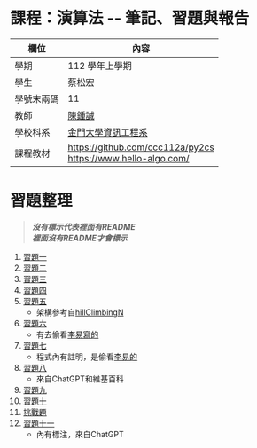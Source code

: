 # 課程：演算法 -- 筆記、習題與報告

欄位 | 內容
-----|--------
學期 | 112 學年上學期
學生 |  蔡松宏
學號末兩碼 | 11
教師 | [陳鍾誠](https://www.nqu.edu.tw/educsie/index.php?act=blog&code=list&ids=4)
學校科系 | [金門大學資訊工程系](https://www.nqu.edu.tw/educsie/index.php)
課程教材 | https://github.com/ccc112a/py2cs <br/> https://www.hello-algo.com/

# 習題整理
> ***沒有標示代表裡面有README***  
> ***裡面沒有README才會標示***

1. [習題一](Ex1)
2. [習題二](Ex2)
3. [習題三](Ex3)
4. [習題四](Ex4)
5. [習題五](Ex5/hillClimbingN.py)  
    * 架構參考自[hillClimbingN][hillClimbingN]
6. [習題六](Ex6/gd.py)  
    * 有去偷看[李易寫的][leeYi-6]
7. [習題七](Ex7/ex7.py)  
    * 程式內有註明，是偷看[李易的][leeYi-7]
8. [習題八](Ex8/ex8.md)  
    * 來自ChatGPT和維基百科
9. [習題九](Ex9)
10. [習題十](Ex10)
11. [挑戰題](Challenge)
12. [習題十一](Ex11/Ex11.md)  
    * 內有標注，來自ChatGPT

[hillClimbingN]: https://github.com/ccc112a/py2cs/blob/master/02-%E6%BC%94%E7%AE%97%E6%B3%95/02-%E6%96%B9%E6%B3%95/05c-%E7%88%AC%E5%B1%B1%E6%BC%94%E7%AE%97%E6%B3%95/hillClimbingN/hillClimbingN.py
[leeYi-6]: https://github.com/LeeYi-user/alg112a/blob/master/homework/06/gd.py
[leeYi-7]: https://github.com/LeeYi-user/alg112a/blob/master/homework/07/homework.py
